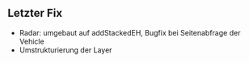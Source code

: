 ## Letzter Fix
- Radar: umgebaut auf addStackedEH, Bugfix bei Seitenabfrage der Vehicle
- Umstrukturierung der Layer